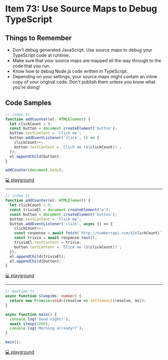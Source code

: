 # Item 73: Use Source Maps to Debug TypeScript

## Things to Remember

- Don't debug generated JavaScript. Use source maps to debug your TypeScript code at runtime.
- Make sure that your source maps are mapped all the way through to the code that you run.
- Know how to debug Node.js code written in TypeScript.
- Depending on your settings, your source maps might contain an inline copy of your original code. Don't publish them unless you know what you're doing!

## Code Samples

```ts
// index.ts
function addCounter(el: HTMLElement) {
  let clickCount = 0;
  const button = document.createElement('button');
  button.textContent = 'Click me';
  button.addEventListener('click', () => {
    clickCount++;
    button.textContent = `Click me (${clickCount})`;
  });
  el.appendChild(button);
}

addCounter(document.body);
```

[💻 playground](https://www.typescriptlang.org/play/?ts=5.4.5#code/PTAEEsDsBMFMA8B0AXAzgKAGYFdIGNlwB7SUAQ2mgGEjdlYAnAClgBsAuUACQBUBZADIBRVrAC2sSMgCUoAN7pQoUclB5W4PAGsadUAF5QABgDcitSVSqARtmTISB0NCJ5sEqYjwNYZeiPFJZCYAclt7EhDpMyVwh0gUBGQaKSCnEKoNbVAJEJjQOJJECmghADcggXArSUZQ9U0tEIAaUCZZfQA+eXMlBu1dKQBqIfzYu3jE+GSSeiknAANMxpzYNoASOX6dWikAX2kF-IP8tmKAB3PJagALcFZoJkLIaPQ99HQSwfpmFzcPZCIaxEaAAT1eQA)

----

```ts
// index.ts
function addCounter(el: HTMLElement) {
  let clickCount = 0;
  const triviaEl = document.createElement('p');
  const button = document.createElement('button');
  button.textContent = 'Click me';
  button.addEventListener('click', async () => {
    clickCount++;
    const response = await fetch(`http://numbersapi.com/${clickCount}`);
    const trivia = await response.text();
    triviaEl.textContent = trivia;
    button.textContent = `Click me (${clickCount})`;
  });
  el.appendChild(triviaEl);
  el.appendChild(button);
}
```

[💻 playground](https://www.typescriptlang.org/play/?ts=5.4.5#code/PTAEEsDsBMFMA8B0AXAzgKAGYFdIGNlwB7SUAQ2mgGEjdlYAnAClgBsAuUACQBUBZADIBRVrAC2sSMgCUoAN7pQoUclB5W4PAGsadUAF5QABgDcitSVSrkDcADdwZEQdDQiebBKmI8DWGXoRcUlkJgByAAcw6TMlPEtVACNsZGQSFzcPL2QfPwDYIOzw5NSSaNjQErTIFARkGikQlzCqDW1QCTCKqpJECmghOxCBcCtJRnD1TS0wgBpyVABPfFAmWX0APnlzOLadWikAakOKuITQP1QIy1gXMgB3MnBVTFhkPAALJgADD9SI9ggSCeRKMVBkCLgHxEMTAAAkcim2l0UgAvt8YjsLJArKAbPZHHdHs8LrArjdavBQpilEp8Q4nKxKfUSPQpC56Y5TpUUtVmQ02apDN9WtMOrcmAikfs6KjpN8KnKKmw+hEIpJqB9wKxoExOYyaaAVRD1TAqFqdUwepBMaj0EA)

----

```ts
// bedtime.ts
async function sleep(ms: number) {
  return new Promise<void>(resolve => setTimeout(resolve, ms));
}

async function main() {
  console.log('Good night!');
  await sleep(1000);
  console.log('Morning already!?');
}

main();
```

[💻 playground](https://www.typescriptlang.org/play/?ts=5.4.5#code/PTAECMFMBMBcEsC2kB0sDOAoAhugngHYDGoAZgK7EID2Bo6ANpJAA4AUi6AXKAeYlABOASlABvTKFCDIscoLoFIAd1AAFQdUTx0kADwA3avGgA+NjPTUGByKAC8p+rIAqSSNXKwLkKzcgANKCcwsIA3JgAvpg4+MRklEQ0dIjY8ARsohJSRLR+qAzUAOZsAOQA4tTU0LzwRQAWsACEpeGSoNjKabD0TKxsAIwADCNtOXnWBcVlALLUCulFHQwy2NB4TQD8rRHRmKnpmRFAA)
